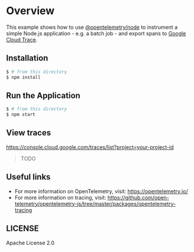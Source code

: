 # Overview

This example shows how to use [@opentelemetry/node](https://github.com/open-telemetry/opentelemetry-js/tree/master/packages/opentelemetry-node) to instrument a simple Node.js application - e.g. a batch job - and export spans to [Google Cloud Trace](https://cloud.google.com/trace/).

## Installation

```sh
$ # from this directory
$ npm install
```

## Run the Application

```sh
$ # from this directory
$ npm start
```

## View traces

https://console.cloud.google.com/traces/list?project=your-project-id

> TODO

## Useful links
- For more information on OpenTelemetry, visit: <https://opentelemetry.io/>
- For more information on tracing, visit: <https://github.com/open-telemetry/opentelemetry-js/tree/master/packages/opentelemetry-tracing>

## LICENSE

Apache License 2.0
